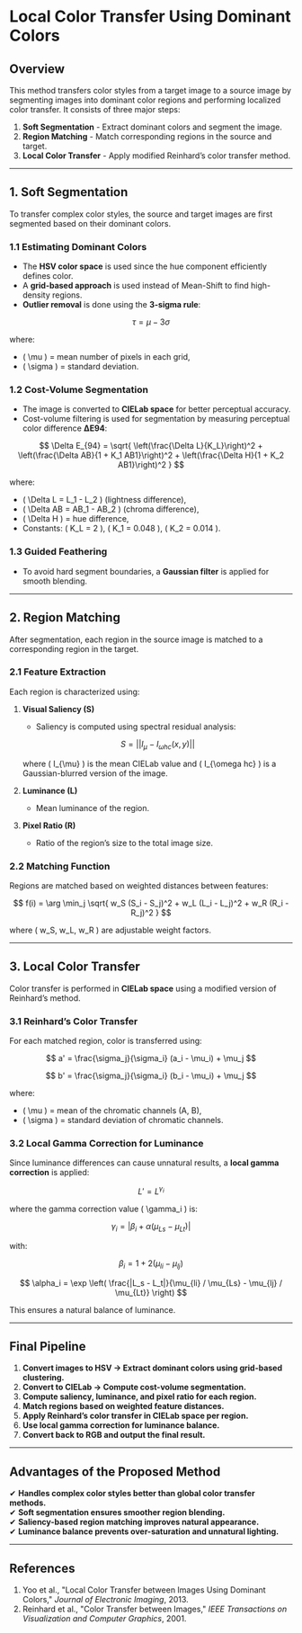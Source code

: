 # Local Color Transfer Using Dominant Colors

## **Overview**
This method transfers color styles from a target image to a source image by segmenting images into dominant color regions and performing localized color transfer. It consists of three major steps:

1. **Soft Segmentation** - Extract dominant colors and segment the image.
2. **Region Matching** - Match corresponding regions in the source and target.
3. **Local Color Transfer** - Apply modified Reinhard’s color transfer method.

---

## **1. Soft Segmentation**
To transfer complex color styles, the source and target images are first segmented based on their dominant colors.

### **1.1 Estimating Dominant Colors**
- The **HSV color space** is used since the hue component efficiently defines color.
- A **grid-based approach** is used instead of Mean-Shift to find high-density regions.
- **Outlier removal** is done using the **3-sigma rule**:

$$
\tau = \mu - 3\sigma
$$

where:
- \( \mu \) = mean number of pixels in each grid,
- \( \sigma \) = standard deviation.

### **1.2 Cost-Volume Segmentation**
- The image is converted to **CIELab space** for better perceptual accuracy.
- Cost-volume filtering is used for segmentation by measuring perceptual color difference **ΔE94**:

$$
\Delta E_{94} = \sqrt{ \left(\frac{\Delta L}{K_L}\right)^2 + \left(\frac{\Delta AB}{1 + K_1 AB1}\right)^2 + \left(\frac{\Delta H}{1 + K_2 AB1}\right)^2 }
$$

where:
- \( \Delta L = L_1 - L_2 \) (lightness difference),
- \( \Delta AB = AB_1 - AB_2 \) (chroma difference),
- \( \Delta H \) = hue difference,
- Constants: \( K_L = 2 \), \( K_1 = 0.048 \), \( K_2 = 0.014 \).

### **1.3 Guided Feathering**
- To avoid hard segment boundaries, a **Gaussian filter** is applied for smooth blending.

---

## **2. Region Matching**
After segmentation, each region in the source image is matched to a corresponding region in the target.

### **2.1 Feature Extraction**
Each region is characterized using:
1. **Visual Saliency (S)**  
   - Saliency is computed using spectral residual analysis:

   $$
   S = || I_{\mu} - I_{\omega hc}(x,y) ||
   $$

   where \( I_{\mu} \) is the mean CIELab value and \( I_{\omega hc} \) is a Gaussian-blurred version of the image.

2. **Luminance (L)**  
   - Mean luminance of the region.

3. **Pixel Ratio (R)**  
   - Ratio of the region’s size to the total image size.

### **2.2 Matching Function**
Regions are matched based on weighted distances between features:

$$
f(i) = \arg \min_j \sqrt{ w_S (S_i - S_j)^2 + w_L (L_i - L_j)^2 + w_R (R_i - R_j)^2 }
$$

where \( w_S, w_L, w_R \) are adjustable weight factors.

---

## **3. Local Color Transfer**
Color transfer is performed in **CIELab space** using a modified version of Reinhard’s method.

### **3.1 Reinhard’s Color Transfer**
For each matched region, color is transferred using:

$$
a' = \frac{\sigma_j}{\sigma_i} (a_i - \mu_i) + \mu_j
$$

$$
b' = \frac{\sigma_j}{\sigma_i} (b_i - \mu_i) + \mu_j
$$

where:
- \( \mu \) = mean of the chromatic channels (A, B),
- \( \sigma \) = standard deviation of chromatic channels.

### **3.2 Local Gamma Correction for Luminance**
Since luminance differences can cause unnatural results, a **local gamma correction** is applied:

$$
L' = L^{\gamma_i}
$$

where the gamma correction value \( \gamma_i \) is:

$$
\gamma_i = |\beta_i + \alpha (\mu_{Ls} - \mu_{Lt})|
$$

with:

$$
\beta_i = 1 + 2 (\mu_{li} - \mu_{lj})
$$

$$
\alpha_i = \exp \left( \frac{|L_s - L_t|}{\mu_{li} / \mu_{Ls} - \mu_{lj} / \mu_{Lt}} \right)
$$

This ensures a natural balance of luminance.

---

## **Final Pipeline**
1. **Convert images to HSV → Extract dominant colors using grid-based clustering.**
2. **Convert to CIELab → Compute cost-volume segmentation.**
3. **Compute saliency, luminance, and pixel ratio for each region.**
4. **Match regions based on weighted feature distances.**
5. **Apply Reinhard’s color transfer in CIELab space per region.**
6. **Use local gamma correction for luminance balance.**
7. **Convert back to RGB and output the final result.**

---

## **Advantages of the Proposed Method**
✔ **Handles complex color styles better than global color transfer methods.**  
✔ **Soft segmentation ensures smoother region blending.**  
✔ **Saliency-based region matching improves natural appearance.**  
✔ **Luminance balance prevents over-saturation and unnatural lighting.**  

---

## **References**
1. Yoo et al., "Local Color Transfer between Images Using Dominant Colors," *Journal of Electronic Imaging*, 2013.  
2. Reinhard et al., "Color Transfer between Images," *IEEE Transactions on Visualization and Computer Graphics*, 2001.
